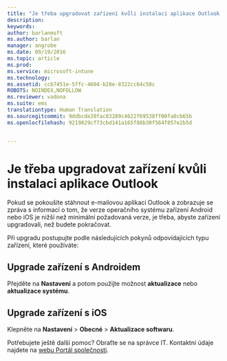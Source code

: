 ```yaml
---
title: "Je třeba upgradovat zařízení kvůli instalaci aplikace Outlook | Microsoft Intune"
description: 
keywords: 
author: barlanmsft
ms.author: barlan
manager: angrobe
ms.date: 09/19/2016
ms.topic: article
ms.prod: 
ms.service: microsoft-intune
ms.technology: 
ms.assetid: ccb7451e-5ffc-4604-b28e-8322cc64c58c
ROBOTS: NOINDEX,NOFOLLOW
ms.reviewer: vadona
ms.suite: ems
translationtype: Human Translation
ms.sourcegitcommit: 9ddbcde20fac83289c4622f69538ff00fa0cb65b
ms.openlocfilehash: 9219829cf73cbd141a165f88b30f564f857e2b5d


---
```


# <a name="you-need-to-upgrade-your-device-to-install-the-outlook-app"></a>Je třeba upgradovat zařízení kvůli instalaci aplikace Outlook

Pokud se pokoušíte stáhnout e-mailovou aplikaci Outlook a zobrazuje se zpráva s informací o tom, že verze operačního systému zařízení Android nebo iOS je nižší než minimální požadovaná verze, je třeba, abyste zařízení upgradovali, než budete pokračovat.

Při upgradu postupujte podle následujících pokynů odpovídajících typu zařízení, které používáte:

## <a name="to-upgrade-your-android-device"></a>Upgrade zařízení s Androidem
Přejděte na **Nastavení** a potom použijte možnost **aktualizace** nebo **aktualizace systému**.

## <a name="to-upgrade-your-ios-device"></a>Upgrade zařízení s iOS
Klepněte na **Nastavení** &gt; **Obecné** &gt; **Aktualizace softwaru**.

Potřebujete ještě další pomoc? Obraťte se na správce IT. Kontaktní údaje najdete na [webu Portál společnosti](http://portal.manage.microsoft.com).



<!--HONumber=Nov16_HO1-->


